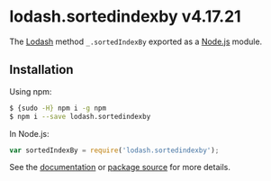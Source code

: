 # lodash.sortedindexby v4.17.21

The [Lodash](https://lodash.com/) method `_.sortedIndexBy` exported as a [Node.js](https://nodejs.org/) module.

## Installation

Using npm:
```bash
$ {sudo -H} npm i -g npm
$ npm i --save lodash.sortedindexby
```

In Node.js:
```js
var sortedIndexBy = require('lodash.sortedindexby');
```

See the [documentation](https://lodash.com/docs#sortedIndexBy) or [package source](https://github.com/lodash/lodash/blob/4.17.21-npm-packages/lodash.sortedindexby) for more details.

